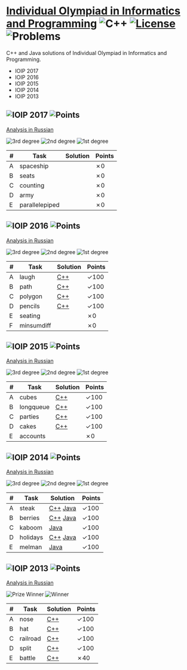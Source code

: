 # [Individual Olympiad in Informatics and Programming](http://neerc.ifmo.ru/school/ioip/index.html) ![C++](https://img.shields.io/badge/language-C++-orange.svg) [![License](https://img.shields.io/badge/license-MIT-blue.svg)](./LICENSE.md) ![Problems](https://img.shields.io/badge/progress-17%2F26-ff69b4.svg) 

C++ and Java solutions of Individual Olympiad in Informatics and Programming.

* IOIP 2017
* IOIP 2016
* IOIP 2015
* IOIP 2014
* IOIP 2013

## ![IOIP 2017](http://codeforces.com/gym/101327) ![Points](https://img.shields.io/badge/points-0%2F500-blue.svg)

[Analysis in Russian](http://neerc.ifmo.ru/school/io/archive/20170319/tutorial-20170319-slides.pdf)

![3rd degree](https://img.shields.io/badge/3rd%20degree-256%2F500-C3834C.svg)
![2nd degree](https://img.shields.io/badge/2nd%20degree-300%2F500-C0C0C0.svg)
![1st degree](https://img.shields.io/badge/1st%20degree-384%2F500-FFD700.svg)

| # | Task | Solution | Points |
|---| ---- | ------ | -------- |
| A | spaceship |  | ✗0 | 
| B | seats |  | ✗0 | 
| C | counting |  | ✗0 | 
| D | army |  | ✗0 | 
| E | parallelepiped |  | ✗0 | 

## ![IOIP 2016](http://codeforces.com/gym/101284) ![Points](https://img.shields.io/badge/points-400%2F600-blue.svg)

[Analysis in Russian](http://neerc.ifmo.ru/school/io/archive/20160327/analysis-20160327-individual.pdf)

![3rd degree](https://img.shields.io/badge/3rd%20degree-320%2F600-C3834C.svg)
![2nd degree](https://img.shields.io/badge/2nd%20degree-400%2F600-C0C0C0.svg)
![1st degree](https://img.shields.io/badge/1st%20degree-453%2F600-FFD700.svg)

| # | Task | Solution | Points |
|---| ---- | ------ | -------- |
| A | laugh | [C++](./IOIP%202016/laugh.cpp)  | ✓100 | 
| B | path | [C++](./IOIP%202016/path.cpp)  | ✓100 | 
| C | polygon | [C++](./IOIP%202016/polygon.cpp)  | ✓100 | 
| D | pencils | [C++](./IOIP%202016/pencils.cpp)  | ✓100 | 
| E | seating |  | ✗0 | 
| F | minsumdiff |  | ✗0 | 

## ![IOIP 2015](http://codeforces.com/gym/101284) ![Points](https://img.shields.io/badge/points-400%2F500-blue.svg)

[Analysis in Russian](http://neerc.ifmo.ru/school/io/archive/20150330/analysis-20150330-individual.pdf)

![3rd degree](https://img.shields.io/badge/3rd%20degree-295%2F500-C3834C.svg)
![2nd degree](https://img.shields.io/badge/2nd%20degree-360%2F500-C0C0C0.svg)
![1st degree](https://img.shields.io/badge/1st%20degree-400%2F500-FFD700.svg)

| # | Task | Solution | Points |
|---| ---- | ------ | -------- |
| A | cubes | [C++](./IOIP%202015/cubes.cpp)  | ✓100 | 
| B | longqueue | [C++](./IOIP%202015/longqueue.cpp)  | ✓100 | 
| C | parties | [C++](./IOIP%202015/parties.cpp)  | ✓100 | 
| D | cakes | [C++](./IOIP%202015/cakes.cpp)  | ✓100 | 
| E | accounts |  | ✗0 | 

## ![IOIP 2014](http://codeforces.com/gym/100397) ![Points](https://img.shields.io/badge/points-500%2F500-blue.svg)

[Analysis in Russian](http://neerc.ifmo.ru/school/io/archive/20140317/analysis-20140317-individual.pdf)

![3rd degree](https://img.shields.io/badge/3rd%20degree-370%2F500-C3834C.svg)
![2nd degree](https://img.shields.io/badge/2nd%20degree-460%2F500-C0C0C0.svg)
![1st degree](https://img.shields.io/badge/1st%20degree-500%2F500-FFD700.svg)

| # | Task | Solution | Points |
|---| ---- | ------ | -------- |
| A | steak | [C++](./IOIP%202014/steak.cpp) [Java](./IOIP%202014/steak.java)  | ✓100 | 
| B | berries | [C++](./IOIP%202014/berries.cpp) [Java](./IOIP%202014/berries.java)  | ✓100 | 
| C | kaboom | [Java](./IOIP%202014/kaboom.java)  | ✓100 | 
| D | holidays | [C++](./IOIP%202014/holidays.cpp) [Java](./IOIP%202014/holidays.java)  | ✓100 | 
| E | melman | [Java](./IOIP%202014/melman.java)  | ✓100 | 

## ![IOIP 2013](http://codeforces.com/gym/100174) ![Points](https://img.shields.io/badge/points-440%2F500-blue.svg)

[Analysis in Russian](http://neerc.ifmo.ru/school/io/archive/20130318/analysis-20130318-individual-presentation.pdf)

![Prize Winner](https://img.shields.io/badge/Prize%20Winner-292%2F500-C0C0C0.svg)
![Winner](https://img.shields.io/badge/Winner-440%2F500-FFD700.svg)

| # | Task | Solution | Points |
|---| ---- | ------ | -------- |
| A | nose | [C++](./IOIP%202013/nose.cpp)  | ✓100 | 
| B | hat | [C++](./IOIP%202013/hat.cpp)  | ✓100 | 
| C | railroad | [C++](./IOIP%202013/railroad.cpp)  | ✓100 | 
| D | split | [C++](./IOIP%202013/split.cpp)  | ✓100 | 
| E | battle | [C++](./IOIP%202013/battle.cpp)  | ✗40 | 

